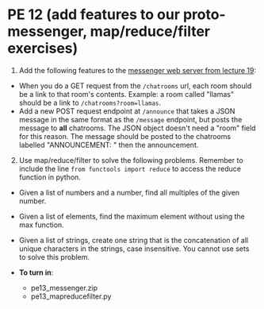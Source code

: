 PE 12 (add features to our proto-messenger, map/reduce/filter exercises)
==============


1. Add the following features to the [messenger web server from lecture 19](../lectures/19/webservices_part2):
- When you do a GET request from the `/chatrooms` url, each room should be a link to that room's contents. Example: a room called "llamas" should be a link to `/chatrooms?room=llamas`.
- Add a new POST request endpoint at `/announce` that takes a JSON message in the same format as the `/message` endpoint, but posts the message to __all__ chatrooms. The JSON object doesn't need a "room" field for this reason. The message should be posted to the chatrooms labelled "ANNOUNCEMENT: " then the announcement.

2. Use map/reduce/filter to solve the following problems. Remember to include the line `from functools import reduce` to access the reduce function in python.
- Given a list of numbers and a number, find all multiples of the given number.
- Given a list of elements, find the maximum element without using the max function.
- Given a list of strings, create one string that is the concatenation of all unique characters in the strings, case insensitive. You cannot use sets to solve this problem.

- __To turn in__:
    - pe13_messenger.zip
    - pe13_mapreducefilter.py
